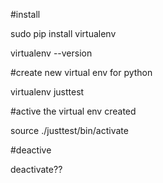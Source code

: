 #install

sudo pip install virtualenv

virtualenv --version

#create new virtual env for python

virtualenv justtest

#active the virtual env created

source ./justtest/bin/activate

#deactive

deactivate??
